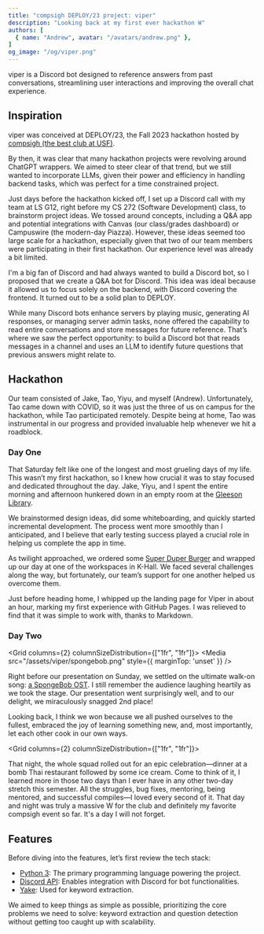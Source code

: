 ```yaml
---
title: "compsigh DEPLOY/23 project: viper"
description: "Looking back at my first ever hackathon W"
authors: [
  { name: "Andrew", avatar: "/avatars/andrew.png" },
]
og_image: "/og/viper.png"
---
```


viper is a Discord bot designed to reference answers from past conversations, streamlining user interactions and improving the overall chat experience.

<Media
  src="/og/viper.png"
  alt="viper logo"
/>

## Inspiration

viper was conceived at DEPLOY/23, the Fall 2023 hackathon hosted by [compsigh (the best club at USF)](https://compsigh.club/).

By then, it was clear that many hackathon projects were revolving around ChatGPT wrappers. We aimed to steer clear of that trend, but we still wanted to incorporate LLMs, given their power and efficiency in handling backend tasks, which was perfect for a time constrained project.

Just days before the hackathon kicked off, I set up a Discord call with my team at LS G12, right before my CS 272 (Software Development) class, to brainstorm project ideas. We tossed around concepts, including a Q&A app and potential integrations with Canvas (our class/grades dashboard) or Campuswire (the modern-day Piazza). However, these ideas seemed too large scale for a hackathon, especially given that two of our team members were participating in their first hackathon. Our experience level was already a bit limited.

I'm a big fan of Discord and had always wanted to build a Discord bot, so I proposed that we create a Q&A bot for Discord. This idea was ideal because it allowed us to focus solely on the backend, with Discord covering the frontend. It turned out to be a solid plan to DEPLOY.

<Media
  src="/assets/viper/discord.gif"
  alt="A gif of discord."
/>

While many Discord bots enhance servers by playing music, generating AI responses, or managing server admin tasks, none offered the capability to read entire conversations and store messages for future reference. That’s where we saw the perfect opportunity: to build a Discord bot that reads messages in a channel and uses an LLM to identify future questions that previous answers might relate to.

## Hackathon

Our team consisted of Jake, Tao, Yiyu, and myself (Andrew). Unfortunately, Tao came down with COVID, so it was just the three of us on campus for the hackathon, while Tao participated remotely. Despite being at home, Tao was instrumental in our progress and provided invaluable help whenever we hit a roadblock.

### Day One

That Saturday felt like one of the longest and most grueling days of my life. This wasn’t my first hackathon, so I knew how crucial it was to stay focused and dedicated throughout the day. Jake, Yiyu, and I spent the entire morning and afternoon hunkered down in an empty room at the [Gleeson Library](https://library.usfca.edu/home).

<Media
  description="To make or break -- that is the question."
  src="/assets/viper/gleeson.png"
  alt="A front view of the Gleeson Library."
/>

We brainstormed design ideas, did some whiteboarding, and quickly started incremental development. The process went more smoothly than I anticipated, and I believe that early testing success played a crucial role in helping us complete the app in time.

As twilight approached, we ordered some [Super Duper Burger](https://www.superduperburgers.com/) and wrapped up our day at one of the workspaces in K-Hall. We faced several challenges along the way, but fortunately, our team’s support for one another helped us overcome them.

<Media
  description="yum yum"
  src="/assets/viper/superduper.png"
  alt="A tasty shot of a Super Duper Burger."
/>

Just before heading home, I whipped up the landing page for Viper in about an hour, marking my first experience with GitHub Pages. I was relieved to find that it was simple to work with, thanks to Markdown.

### Day Two

<Grid columns={2} columnSizeDistribution={["1fr", "1fr"]}>
  <Media
    src="/assets/viper/spongebob.png"
    style={{
      marginTop: 'unset'
    }}
  />
  <div>
    <p>Right before our presentation on Sunday, we settled on the ultimate walk-on song: <a href="https://www.youtube.com/watch?v=4A2ygNnUMGY" target="_blank">a SpongeBob OST</a>. I still remember the audience laughing heartily as we took the stage. Our presentation went surprisingly well, and to our delight, we miraculously snagged 2nd place!</p>
  </div>
</Grid>

Looking back, I think we won because we all pushed ourselves to the fullest, embraced the joy of learning something new, and, most importantly, let each other cook in our own ways.

<Grid columns={2} columnSizeDistribution={["1fr", "1fr"]}>
  <div>
    <p>That night, the whole squad rolled out for an epic celebration—dinner at a bomb Thai restaurant followed by some ice cream. Come to think of it, I learned more in those two days than I ever have in any other two-day stretch this semester. All the struggles, bug fixes, mentoring, being mentored, and successful compiles—I loved every second of it. That day and night was truly a massive W for the club and definitely my favorite compsigh event so far. It's a day I will not forget.</p>
  </div>
  <Media
    src="/assets/viper/dinner.png"
    style={{
      marginTop: 'unset'
    }}
  />
</Grid>

## Features

Before diving into the features, let’s first review the tech stack:

- [Python 3](https://www.python.org/downloads/): The primary programming language powering the project.
- [Discord API](https://discord.com/developers/docs/intro): Enables integration with Discord for bot functionalities.
- [Yake](https://liaad.github.io/yake/): Used for keyword extraction.

We aimed to keep things as simple as possible, prioritizing the core problems we need to solve: keyword extraction and question detection without getting too caught up with scalability.

